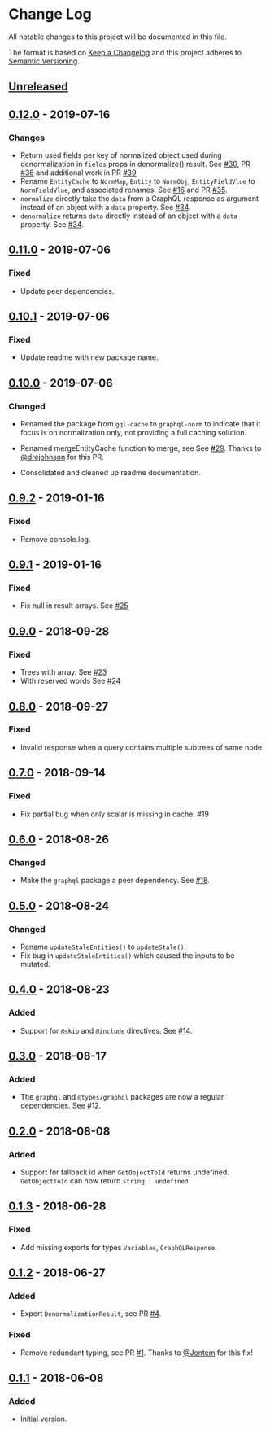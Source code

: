 # Change Log

All notable changes to this project will be documented in this file.

The format is based on [Keep a Changelog](http://keepachangelog.com/)
and this project adheres to [Semantic Versioning](http://semver.org/).

## [Unreleased]

## [0.12.0] - 2019-07-16

### Changes

- Return used fields per key of normalized object used during denormalization in `fields` props in denormalize() result. See [#30](https://github.com/dividab/graphql-norm/pull/30), PR [#36](https://github.com/dividab/graphql-norm/pull/36) and additional work in PR [#39](https://github.com/dividab/graphql-norm/pull/39)
- Rename `EntityCache` to `NormMap`, `Entity` to `NormObj`, `EntityFieldVlue` to `NormFieldVlue`, and associated renames. See [#16](https://github.com/dividab/graphql-norm/issues/16) and PR [#35](https://github.com/dividab/graphql-norm/pull/35).
- `normalize` directly take the `data` from a GraphQL response as argument instead of an object with a `data` property. See [#34](https://github.com/dividab/graphql-norm/pull/29).
- `denormalize` returns `data` directly instead of an object with a `data` property. See [#34](https://github.com/dividab/graphql-norm/pull/29).

## [0.11.0] - 2019-07-06

### Fixed

- Update peer dependencies.

## [0.10.1] - 2019-07-06

### Fixed

- Update readme with new package name.

## [0.10.0] - 2019-07-06

### Changed

- Renamed the package from `gql-cache` to `graphql-norm` to indicate that it focus is on normalization only, not providing a full caching solution.

- Renamed mergeEntityCache function to merge, see See [#29](https://github.com/dividab/graphql-norm/pull/29). Thanks to [@drejohnson](https://github.com/drejohnson) for this PR.

- Consolidated and cleaned up readme documentation.

## [0.9.2] - 2019-01-16

### Fixed

- Remove console.log.

## [0.9.1] - 2019-01-16

### Fixed

- Fix null in result arrays. See [#25](https://github.com/dividab/graphql-norm/pull/25)

## [0.9.0] - 2018-09-28

### Fixed

- Trees with array. See [#23](https://github.com/dividab/graphql-norm/pull/23)
- With reserved words See [#24](https://github.com/dividab/graphql-norm/pull/24)

## [0.8.0] - 2018-09-27

### Fixed

- Invalid response when a query contains multiple subtrees of same node

## [0.7.0] - 2018-09-14

### Fixed

- Fix partial bug when only scalar is missing in cache. #19

## [0.6.0] - 2018-08-26

### Changed

- Make the `graphql` package a peer dependency. See [#18](https://github.com/dividab/graphql-norm/pull/18).

## [0.5.0] - 2018-08-24

### Changed

- Rename `updateStaleEntities()` to `updateStale()`.
- Fix bug in `updateStaleEntities()` which caused the inputs to be mutated.

## [0.4.0] - 2018-08-23

### Added

- Support for `@skip` and `@include` directives. See [#14](https://github.com/dividab/graphql-norm/issues/14).

## [0.3.0] - 2018-08-17

### Added

- The `graphql` and `@types/graphql` packages are now a regular dependencies. See [#12](https://github.com/dividab/graphql-norm/issues/12).

## [0.2.0] - 2018-08-08

### Added

- Support for fallback id when `GetObjectToId` returns undefined. `GetObjectToId` can now return `string | undefined`

## [0.1.3] - 2018-06-28

### Fixed

- Add missing exports for types `Variables`, `GraphQLResponse`.

## [0.1.2] - 2018-06-27

### Added

- Export `DenormalizationResult`, see PR [#4](https://github.com/dividab/graphql-norm/pull/4).

### Fixed

- Remove redundant typing, see PR [#1](https://github.com/dividab/graphql-norm/pull/1). Thanks to [@Jontem](https://github.com/Jontem) for this fix!

## [0.1.1] - 2018-06-08

### Added

- Initial version.

[unreleased]: https://github.com/dividab/graphql-norm/compare/v0.12.0...master
[0.12.0]: https://github.com/dividab/graphql-norm/compare/v0.11.0...v0.12.0
[0.11.0]: https://github.com/dividab/graphql-norm/compare/v0.10.1...v0.11.0
[0.10.1]: https://github.com/dividab/graphql-norm/compare/v0.10.0...v0.10.1
[0.10.0]: https://github.com/dividab/graphql-norm/compare/v0.9.2...v0.10.0
[0.9.2]: https://github.com/dividab/graphql-norm/compare/v0.9.1...v0.9.2
[0.9.1]: https://github.com/dividab/graphql-norm/compare/v0.9.0...v0.9.1
[0.9.0]: https://github.com/dividab/graphql-norm/compare/v0.8.0...v0.9.0
[0.8.0]: https://github.com/dividab/graphql-norm/compare/v0.7.0...v0.8.0
[0.7.0]: https://github.com/dividab/graphql-norm/compare/v0.6.0...v0.7.0
[0.6.0]: https://github.com/dividab/graphql-norm/compare/v0.5.0...v0.6.0
[0.5.0]: https://github.com/dividab/graphql-norm/compare/v0.4.0...v0.5.0
[0.4.0]: https://github.com/dividab/graphql-norm/compare/v0.3.0...v0.4.0
[0.3.0]: https://github.com/dividab/graphql-norm/compare/v0.2.0...v0.3.0
[0.2.0]: https://github.com/dividab/graphql-norm/compare/v0.1.3...v0.2.0
[0.1.3]: https://github.com/dividab/graphql-norm/compare/v0.1.2...v0.1.3
[0.1.2]: https://github.com/dividab/graphql-norm/compare/v0.1.1...v0.1.2
[0.1.1]: https://github.com/dividab/graphql-norm/compare/v0.1.0...v0.1.1
